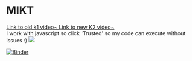 # MIKT

<a target="_blank" href="https://drive.google.com/drive/folders/1MsBZL04aW7aMGRCdMPIgTAGPvYCyAGdH?usp=sharing">
Link to old k1 video~
</a>
<a target="_blank" href="https://drive.google.com/file/d/1ZJYfwEzES0hsQjy8dHkTL_E9FP45BEdO/view?usp=sharing">Link to new K2 video~</a>
<br>
I work with javascript so click 'Trusted' so my code can execute without issues :)

<img src='https://media.discordapp.net/attachments/694279552607977483/802490352719495189/2021-01-23_11_49_16-Clipboard.png' >



[![Binder](https://mybinder.org/badge_logo.svg)](https://mybinder.org/v2/gh/Spirit-78/MIKT/6da7aaa8a74c9b24129b97bcfaf4c0d2ccd8ead1)
